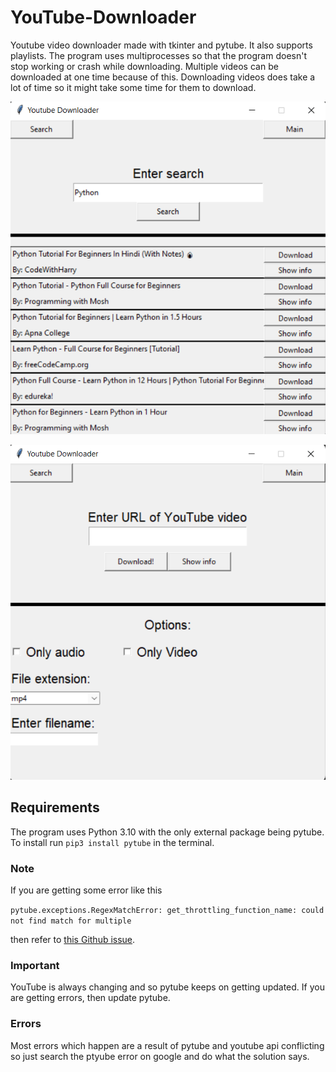 # YouTube-Downloader

Youtube video downloader made with tkinter and pytube.
It also supports playlists.
The program uses multiprocesses so that the program doesn't
stop working or crash while downloading. Multiple videos can be downloaded
at one time because of this. Downloading videos does take a lot of time
so it might take some time for them to download.

![](search_page.png)

![](main_page.png)

## Requirements

The program uses Python 3.10 with the only external package being pytube.
To install run `pip3 install pytube` in the terminal.

### Note

If you are getting some error like this

`pytube.exceptions.RegexMatchError: get_throttling_function_name: could not find match for multiple
`

then refer to [this Github issue](https://github.com/pytube/pytube/issues/1293).

### Important

YouTube is always changing and so pytube keeps on getting updated.
If you are getting errors, then update pytube.

### Errors

Most errors which happen are a result of pytube and youtube api conflicting
so just search the ptyube error on google and do what the solution says.


